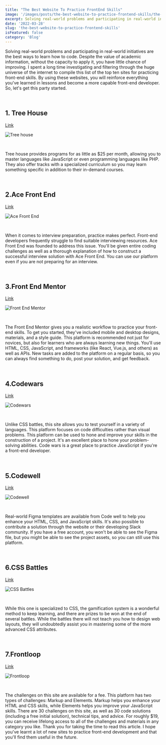 ```yaml
---
title: "The Best Website To Practice FrontEnd Skills"
image: '/images/posts/the-best-website-to-practice-frontend-skills/the-best-website-to-practice-frontend-skills.jpg'
excerpt: Solving real-world problems and participating in real-world initiatives are the best ways to learn how to code. 
date: '2022-03-28'
slug: 'the-best-website-to-practice-frontend-skills'
isFeatured: false
category: 'Blog'
---
```


Solving real-world problems and participating in real-world initiatives are the best ways to learn how to code. Despite the value of academic information, without the capacity to apply it, you have little chance of improving.
I spent a long time investigating and filtering through the huge universe of the internet to compile this list of the top ten sites for practicing front-end skills. By using these websites, you will reinforce everything you've learned in lessons and become a more capable front-end developer. So, let's get this party started.

&nbsp;


## 1. ****Tree House****

[Link](https:/teamtreehouse.com/)

![Tree house](https://res.cloudinary.com/dhcoyw9bz/image/upload/v1648163046/tree-house_q7g9f6.png)

&nbsp;

Tree house provides programs for as little as $25 per month, allowing you to master languages like JavaScript or even programming languages like PHP. They also offer tracks with a specialized curriculum so you may learn something specific in addition to their in-demand courses.

&nbsp;


## 2.****Ace Front End****

[Link](https://www.acefrontend.com/)

![Ace Front End](https://res.cloudinary.com/dhcoyw9bz/image/upload/v1648163217/ace-front-end_enwrfj.png )

&nbsp;

When it comes to interview preparation, practice makes perfect. Front-end developers frequently struggle to find suitable interviewing resources. Ace Front End was founded to address this issue. You'll be given entire coding challenges as well as a thorough explanation of how to construct a successful interview solution with Ace Front End. You can use our platform even if you are not preparing for an interview.

&nbsp;

## 3.****Front End Mentor****

[Link](https://www.frontendmentor.io/)

![Front End Mentor](https://res.cloudinary.com/dhcoyw9bz/image/upload/v1648163275/front-end-mentor_mzkwut.png)

&nbsp;

The Front End Mentor gives you a realistic workflow to practice your front-end skills. To get you started, they've included mobile and desktop designs, materials, and a style guide. This platform is recommended not just for novices, but also for learners who are always learning new things. You'll use HTML, CSS, JavaScript, and frameworks (like React, Vue.js, and others) as well as APIs. New tasks are added to the platform on a regular basis, so you can always find something to do, post your solution, and get feedback.

&nbsp;

## 4.****Codewars****

[Link](https://www.codewars.com/)

![Codewars](https://res.cloudinary.com/dhcoyw9bz/image/upload/v1648163316/code-war_rsso5g.png)

&nbsp;

Unlike CSS battles, this site allows you to test yourself in a variety of languages. This platform focuses on code difficulties rather than visual problems. This platform can be used to hone and improve your skills in the construction of a project. It's an excellent place to hone your problem-solving abilities. Code wars is a great place to practice JavaScript if you're a front-end developer.

&nbsp;

## 5.****Codewell****

[Link](https://www.codewell.cc/)

![Codewell](https://res.cloudinary.com/dhcoyw9bz/image/upload/v1648163350/code-well_j3zq6y.png)

&nbsp;

Real-world Figma templates are available from Code well to help you enhance your HTML, CSS, and JavaScript skills. It's also possible to contribute a solution through the website or their developing Slack community. If you have a free account, you won't be able to see the Figma file, but you might be able to see the project assets, so you can still use this platform.

&nbsp;

## 6.****CSS Battles****

[Link](https://cssbattle.dev/)

![CSS Battles](https://res.cloudinary.com/dhcoyw9bz/image/upload/v1648163383/css-battle_p6465k.png)

&nbsp;

While this one is specialized to CSS, the gamification system is a wonderful method to keep learning, and there are prizes to be won at the end of several battles.
While the battles there will not teach you how to design web layouts, they will undoubtedly assist you in mastering some of the more advanced CSS attributes.

&nbsp;


## 7.****Frontloop****

[Link](https://frontloops.io/)

![Frontloop](https://res.cloudinary.com/dhcoyw9bz/image/upload/v1648163411/frontloop_xvyqov.png)

&nbsp;

The challenges on this site are available for a fee. This platform has two types of challenges: Markup and Elements. Markup helps you enhance your HTML and CSS skills, while Elements helps you improve your JavaScript skills. There are 30 challenges on this site, as well as 30 code solutions (including a free initial solution), technical tips, and advice. For roughly $19, you can receive lifelong access to all of the challenges and materials in any category you like.
Thank you for taking the time to read this article. I hope you've learnt a lot of new sites to practice front-end development and that you'll find them useful in the future.